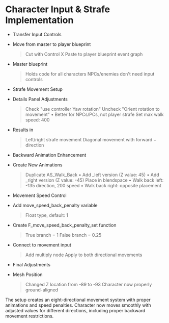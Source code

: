 # Character Input & Strafe Implementation

* Transfer Input Controls
 - Move from master to player blueprint
   > Cut with Control X
   > Paste to player blueprint event graph
 - Master blueprint
   > Holds code for all characters
   > NPCs/enemies don't need input controls

* Strafe Movement Setup
 - Details Panel Adjustments
   > Check "use controller Yaw rotation"
   > Uncheck "Orient rotation to movement"
     • Better for NPCs/PCs, not player strafe
   > Set max walk speed: 400
 - Results in
   > Left/right strafe movement
   > Diagonal movement with forward + direction

* Backward Animation Enhancement
 - Create New Animations
   > Duplicate AS_Walk_Back
     • Add _left version (Z value: 45)
     • Add _right version (Z value: -45)
   > Place in blendspace
     • Walk back left: -135 direction, 200 speed
     • Walk back right: opposite placement

* Movement Speed Control
 - Add move_speed_back_penalty variable
   > Float type, default: 1
 - Create F_move_speed_back_penalty_set function
   > True branch = 1
   > False branch = 0.25
 - Connect to movement input
   > Add multiply node
   > Apply to both directional movements

* Final Adjustments
 - Mesh Position
   > Changed Z location from -89 to -93
   > Character now properly ground-aligned

The setup creates an eight-directional movement system with proper animations and speed penalties. Character now moves smoothly with adjusted values for different directions, including proper backward movement restrictions.
